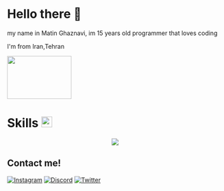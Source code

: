 # Hello there 👋
my name in Matin Ghaznavi, im 15 years old programmer that loves coding 

I'm from Iran,Tehran
<p align="left">
  <img src="https://user-images.githubusercontent.com/74038190/212751818-13da6fd2-27ca-45c4-9c64-3940ccfa6fd3.gif"width="150" height="100"() />
</p>

# Skills <img src="https://user-images.githubusercontent.com/74038190/212284087-bbe7e430-757e-4901-90bf-4cd2ce3e1852.gif" width="25" height="25" />
<p align="center">
  <img src="https://skillicons.dev/icons?i=js,html,css,nodejs,react,figma,c,cpp,cs,python,sqlite,django,md,linux,unity,ps,pr,ae,wordpress&perline=5"() />
</p>

## Contact me!
[![Instagram](https://skillicons.dev/icons?i=instagram)](https://www.instagram.com/nothillscape/)
[![Discord](https://skillicons.dev/icons?i=discord)]((https://discord.com/channels/@me/1202253073368485940)/)
[![Twitter](https://skillicons.dev/icons?i=twitter)](https://www.twitter.com/nothillscape/)

